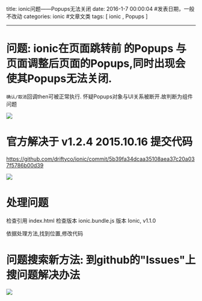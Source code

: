 title: ionic问题——Popups无法关闭
date: 2016-1-7 00:00:04 #发表日期，一般不改动
categories: ionic  #文章文类
tags: [ ionic , Popups ]


---

# 问题: ionic在页面跳转前 的Popups 与页面调整后页面的Popups,同时出现会使其Popups无法关闭. 
`确认/取消`回调then可被正常执行. 怀疑Popups对象与UI关系被断开.故判断为组件问题


![]( http://7xnbs3.com1.z0.glb.clouddn.com/16-2-23/99633147.jpg)


# 官方解决于 v1.2.4  2015.10.16 提交代码
https://github.com/driftyco/ionic/commit/5b39fa34dcaa35108aea37c20a037f5786b00d39


![]( http://7xnbs3.com1.z0.glb.clouddn.com/16-2-23/42560782.jpg)




# 处理问题
检查引用 index.html    <script src="lib/ionic/js/ionic.bundle.js"></script>
检查版本 ionic.bundle.js 版本 Ionic, v1.1.0

依据处理方法,找到位置,修改代码






# 问题搜索新方法: 到github的"Issues"上搜问题解决办法
![](http://7xnbs3.com1.z0.glb.clouddn.com/16-2-23/89527662.jpg)



<!-- more -->
